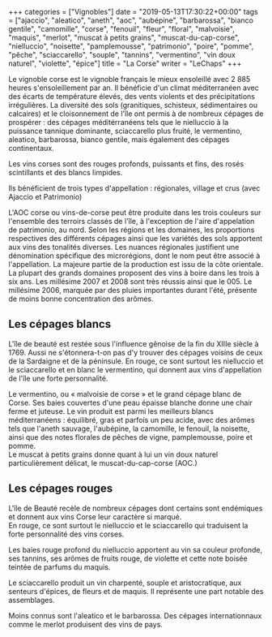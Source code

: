 +++
categories = ["Vignobles"]
date = "2019-05-13T17:30:22+00:00"
tags = ["ajaccio", "aleatico", "aneth", "aoc", "aubépine", "barbarossa", "bianco gentile", "camomille", "corse", "fenouil", "fleur", "floral", "malvoisie", "maquis", "merlot", "muscat à petits grains", "muscat-du-cap-corse", "nielluccio", "noisette", "pamplemousse", "patrimonio", "poire", "pomme", "pêche", "sciaccarello", "souple", "tannins", "vermentino", "vin doux naturel", "violette", "épice"] 
title = "La Corse"
writer = "LeChaps"
+++

Le vignoble corse est le vignoble français le mieux ensoleillé avec 2 885 heures s'ensoleillement par an. Il bénéficie d'un climat méditerranéen avec des écarts de température élevés, des vents violents et des précipitations irrégulières. La diversité des sols (granitiques, schisteux, sédimentaires ou calcaires) et le cloisonnement de l'île ont permis à de nombreux cépages de prospérer : des cépages méditérranéens tels que le nielluccio à la puissance tannique dominante, sciaccarello plus fruité, le vermentino, aleatico, barbarossa, bianco gentile, mais également des cépages continentaux.  

Les vins corses sont des rouges profonds, puissants et fins, des rosés scintillants et des blancs limpides.  

Ils bénéficient de trois types d'appellation : régionales, village et crus (avec Ajaccio et Patrimonio)

L'AOC corse ou vins-de-corse peut être produite dans les trois couleurs sur l'ensemble des terroirs classés de l'île, à l'exception de l'aire d'appelation de patrimonio, au nord. Selon les régions et les domaines, les proportions respectives des différents cépages ainsi que les variétés des sols apportent aux vins des tonalités diverses. Les nuances régionales justifient une dénomination spécifique des microrégions, dont le nom peut être associé à l'appellation. La majeure partie de la production est issu de la côte orientale.  
La plupart des grands domaines proposent des vins à boire dans les trois à six ans. Les millésime 2007 et 2008 sont très réussis ainsi que le 005. Le millésime 2006, marquée par des pluies importantes durant l'été, présente de moins bonne concentration des arômes.

## Les cépages blancs

L'île de beauté est restée sous l'influence gênoise de la fin du XIIIe siècle à 1769. Aussi ne s'étonnera-t-on pas d'y trouver des cépages voisins de ceux de la Sardaigne et de la péninsule. En rouge, ce sont surtout les nielluccio et le sciaccarello et en blanc le vermentino, qui donnent aux vins d'appellation de l'île une forte personnalité.  

Le vermentino, ou « malvoisie de corse » et le grand cépage blanc de Corse. Ses baies couvertes d'une peau épaisse blanche donne une chair ferme et juteuse. Le vin produit est parmi les meilleurs blancs méditerranéens : équilibré, gras et parfois un peu acide, avec des arômes tels que l'aneth sauvage, l'aubépine, la camomille, le fenouil, la noisette, ainsi que des notes florales de pêches de vigne, pamplemousse, poire et pomme.  
Le muscat à petits grains donne quant à lui un vin doux naturel particulièrement délicat, le muscat-du-cap-corse (AOC.)

## Les cépages rouges

L'île de Beauté recèle de nombreux cépages dont certains sont endémiques et donnent aux vins Corse leur caractère si marqué.  
En rouge, ce sont surtout le nielluccio et le sciaccarello qui traduisent la forte personnalité des vins corses.  

Les baies rouge profond du nielluccio apportent au vin sa couleur profonde, ses tannins, ses arômes de fruits rouge, de violette et cette note boisée teintée de parfums du maquis.  

Le sciaccarello produit un vin charpenté, souple et aristocratique, aux senteurs d'épices, de fleurs et de maquis. Il représente une part notable des assemblages.  

Moins connus sont l'aleatico et le barbarossa. Des cépages internationnaux comme le merlot produisent des vins de pays.
